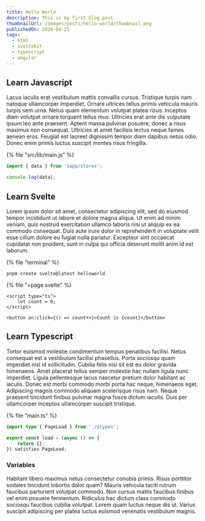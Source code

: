 ```yaml
---
title: Hello World
description: This is my first blog post
thumbnailUrl: /images/posts/hello-world/thumbnail.png
publishedOn: 2024-04-21
tags:
  - html
  - sveltekit
  - typescript
  - angular
---
```


## Learn Javascript

Lacus iaculis erat vestibulum mattis convallis cursus. Tristique turpis nam natoque ullamcorper imperdiet. Ornare ultrices tellus primis vehicula mauris turpis sem urna. Netus quam elementum volutpat platea risus. Inceptos diam volutpat ornare torquent tellus mus. Ultricies erat ante dis vulputate ipsum leo ante praesent. Aptent massa pulvinar posuere; donec a risus maximus non consequat. Ultricies at amet facilisis lectus neque fames aenean eros. Feugiat est laoreet dignissim tempor diam dapibus netus odio. Donec enim primis luctus suscipit montes risus fringilla.

{% file "src/lib/main.js" %}

```javascript
import { data } from '$app/stores';

console.log(data);
```

## Learn Svelte

Lorem ipsum dolor sit amet, consectetur adipiscing elit, sed do eiusmod tempor incididunt ut labore et dolore magna aliqua. Ut enim ad minim veniam, quis nostrud exercitation ullamco laboris nisi ut aliquip ex ea commodo consequat. Duis aute irure dolor in reprehenderit in voluptate velit esse cillum dolore eu fugiat nulla pariatur. Excepteur sint occaecat cupidatat non proident, sunt in culpa qui officia deserunt mollit anim id est laborum.

{% file "terminal" %}

```shell
pnpm create svelte@latest helloworld
```

{% file "+page.svelte" %}

```svelte
<script type="ts">
	let count = 0;
</script>

<button on:click={() => count++}>Count is {count}</button>
```

## Learn Typescript

Tortor euismod molestie condimentum tempus penatibus facilisi. Netus consequat est a vestibulum facilisi phasellus. Porta sociosqu quam imperdiet nisl id sollicitudin. Cubilia felis nisi sit est eu dolor gravida himenaeos. Amet placerat tellus semper molestie hac nullam ligula nunc imperdiet. Ligula pellentesque lacus nascetur pretium dolor habitant ac iaculis. Donec est morbi commodo morbi porta hac neque, himenaeos eget. Adipiscing magnis commodo aliquam scelerisque risus nam. Neque praesent tincidunt finibus pulvinar magna fusce dictum iaculis. Duis per ullamcorper inceptos ullamcorper suscipit tristique.

{% file "main.ts" %}

```typescript
import type { PageLoad } from './$types';

export const load = (async () => {
	return {};
}) satisfies PageLoad;
```

### Variables

Habitant libero maximus netus consectetur conubia primis. Risus porttitor sodales tincidunt lobortis dolor quam? Mauris vehicula taciti rutrum faucibus parturient volutpat commodo. Non cursus mattis faucibus finibus vel enim posuere fermentum. Ridiculus hac dictum class commodo sociosqu faucibus cubilia volutpat. Lorem quam luctus neque dis ut. Varius suscipit adipiscing per platea luctus euismod venenatis vestibulum magnis.
